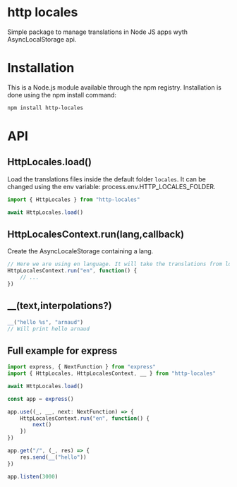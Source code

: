 # http locales

Simple package to manage translations in Node JS apps wyth AsyncLocalStorage api. 

# Installation 

This is a Node.js module available through the npm registry. Installation is done using the npm install command:

```sh
npm install http-locales
```

# API 

## HttpLocales.load()

Load the translations files inside the default folder `locales`. It can be changed using the env variable: process.env.HTTP_LOCALES_FOLDER.

```js
import { HttpLocales } from "http-locales" 

await HttpLocales.load()
```

## HttpLocalesContext.run(lang,callback)

Create the AsyncLocaleStorage containing a lang. 

```js
// Here we are using en language. It will take the translations from locales/en.json.  
HttpLocalesContext.run("en", function() {
    // ... 
})
```

## __(text,interpolations?)
```js
__("hello %s", "arnaud")
// Will print hello arnaud
```

## Full example for express 

```js
import express, { NextFunction } from "express"
import { HttpLocales, HttpLocalesContext, __ } from "http-locales"

await HttpLocales.load()

const app = express()

app.use((_, __, next: NextFunction) => {
	HttpLocalesContext.run("en", function() {
		next()
	})
})

app.get("/", (_, res) => {
	res.send(__("hello"))
})

app.listen(3000)
```

